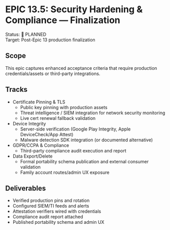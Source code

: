 # EPIC 13.5: Security Hardening & Compliance — Finalization

Status: 🚧 PLANNED  
Target: Post-Epic 13 production finalization

## Scope
This epic captures enhanced acceptance criteria that require production credentials/assets or third-party integrations.

## Tracks
- Certificate Pinning & TLS
  - Public key pinning with production assets
  - Threat intelligence / SIEM integration for network security monitoring
  - Live cert renewal fallback validation
- Device Integrity
  - Server-side verification (Google Play Integrity, Apple DeviceCheck/App Attest)
  - Malware detection SDK integration (or documented alternative)
- GDPR/CCPA & Compliance
  - Third-party compliance audit execution and report
- Data Export/Delete
  - Formal portability schema publication and external consumer validation
  - Family account routes/admin UX exposure

## Deliverables
- Verified production pins and rotation
- Configured SIEM/TI feeds and alerts
- Attestation verifiers wired with credentials
- Compliance audit report attached
- Published portability schema and admin UX

